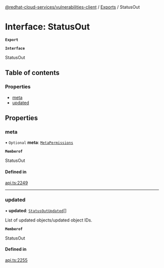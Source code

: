 [@redhat-cloud-services/vulnerabilities-client](../README.md) / [Exports](../modules.md) / StatusOut

# Interface: StatusOut

**`Export`**

**`Interface`**

StatusOut

## Table of contents

### Properties

- [meta](StatusOut.md#meta)
- [updated](StatusOut.md#updated)

## Properties

### meta

• `Optional` **meta**: [`MetaPermissions`](MetaPermissions.md)

**`Memberof`**

StatusOut

#### Defined in

[api.ts:2249](https://github.com/RedHatInsights/javascript-clients/blob/master/packages/vulnerabilities/api.ts#L2249)

___

### updated

• **updated**: [`StatusOutUpdated`](StatusOutUpdated.md)[]

List of updated objects/updated object IDs.

**`Memberof`**

StatusOut

#### Defined in

[api.ts:2255](https://github.com/RedHatInsights/javascript-clients/blob/master/packages/vulnerabilities/api.ts#L2255)
